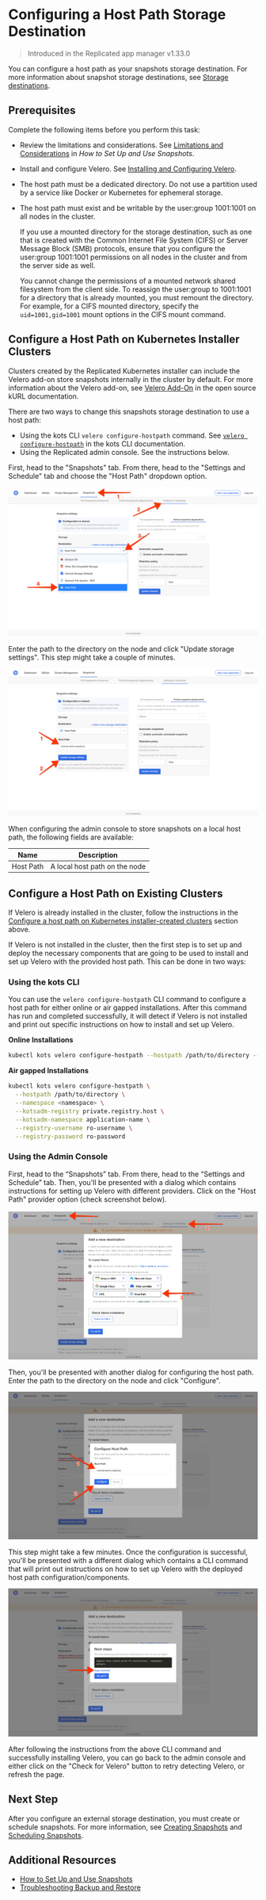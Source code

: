 # Configuring a Host Path Storage Destination

> Introduced in the Replicated app manager v1.33.0

You can configure a host path as your snapshots storage destination. For more information about snapshot storage destinations, see [Storage destinations](snapshots-storage-destinations).

## Prerequisites

Complete the following items before you perform this task:

* Review the limitations and considerations. See [Limitations and Considerations](snapshots-understanding#limitations-and-considerations) in _How to Set Up and Use Snapshots_.
* Install and configure Velero. See [Installing and Configuring Velero](snapshots-venerlo-installing-config).
* The host path must be a dedicated directory. Do not use a partition used by a service like Docker or Kubernetes for ephemeral storage.
* The host path must exist and be writable by the user:group 1001:1001 on all nodes in the cluster.

   If you use a mounted directory for the storage destination, such as one that is created with the Common Internet File System (CIFS) or Server Message Block (SMB) protocols, ensure that you configure the user:group 1001:1001 permissions on all nodes in the cluster and from the server side as well.

   You cannot change the permissions of a mounted network shared filesystem from the client side. To reassign the user:group to 1001:1001 for a directory that is already mounted, you must remount the directory. For example, for a CIFS mounted directory, specify the `uid=1001,gid=1001` mount options in the CIFS mount command.


## Configure a Host Path on Kubernetes Installer Clusters

Clusters created by the Replicated Kubernetes installer can include the Velero add-on store snapshots internally in the cluster by default. For more information about the Velero add-on, see [Velero Add-On](https://kurl.sh/docs/add-ons/velero) in the open source kURL documentation.

There are two ways to change this snapshots storage destination to use a host path:

* Using the kots CLI `velero configure-hostpath` command. See [`velero configure-hostpath`](../reference/kots-cli-velero-configure-hostpath/) in the kots CLI documentation.
* Using the Replicated admin console. See the instructions below.

First, head to the "Snapshots" tab.
From there, head to the "Settings and Schedule" tab and choose the "Host Path" dropdown option.

![Snapshot Destination Dropdown Host Path](/images/snapshot-destination-dropdown-hostpath.png)

Enter the path to the directory on the node and click "Update storage settings".
This step might take a couple of minutes.

![Snapshot Destination Host Path Fields](/images/snapshot-destination-hostpath-field.png)

When configuring the admin console to store snapshots on a local host path, the following fields are available:

| Name      | Description                   |
|-----------|-------------------------------|
| Host Path | A local host path on the node |


## Configure a Host Path on Existing Clusters

If Velero is already installed in the cluster, follow the instructions in the [Configure a host path on Kubernetes installer-created clusters](#configure-a-host-path-on-kubernetes-installer-created-clusters) section above.

If Velero is not installed in the cluster, then the first step is to set up and deploy the necessary components that are going to be used to install and set up Velero with the provided host path.
This can be done in two ways:

### Using the kots CLI

You can use the `velero configure-hostpath` CLI command to configure a host path for either online or air gapped installations.
After this command has run and completed successfully, it will detect if Velero is not installed and print out specific instructions on how to install and set up Velero.

**Online Installations**

```bash
kubectl kots velero configure-hostpath --hostpath /path/to/directory --namespace <namespace>
```

**Air gapped Installations**

```bash
kubectl kots velero configure-hostpath \
  --hostpath /path/to/directory \
  --namespace <namespace> \
  --kotsadm-registry private.registry.host \
  --kotsadm-namespace application-name \
  --registry-username ro-username \
  --registry-password ro-password
```

### Using the Admin Console

First, head to the “Snapshots” tab.
From there, head to the “Settings and Schedule” tab.
Then, you'll be presented with a dialog which contains instructions for setting up Velero with different providers.
Click on the "Host Path" provider option (check screenshot below).

![Snapshot Provider Host Path](/images/snapshot-provider-hostpath.png)

Then, you'll be presented with another dialog for configuring the host path.
Enter the path to the directory on the node and click "Configure".

![Snapshot Provider Host Path Fields](/images/snapshot-provider-hostpath-field.png)

This step might take a few minutes.
Once the configuration is successful, you'll be presented with a different dialog which contains a CLI command that will print out instructions on how to set up Velero with the deployed host path configuration/components.

![Snapshot Provider File System Next Steps](/images/snapshot-provider-fs-next-steps.png)

After following the instructions from the above CLI command and successfully installing Velero, you can go back to the admin console and either click on the "Check for Velero" button to retry detecting Velero, or refresh the page.

## Next Step

After you configure an external storage destination, you must create or schedule snapshots. For more information, see [Creating Snapshots](snapshots-creating) and [Scheduling Snapshots](snapshots-scheduling).

## Additional Resources

* [How to Set Up and Use Snapshots](snapshots-understanding)
* [Troubleshooting Backup and Restore](snapshots-troubleshooting-backup-restore)
